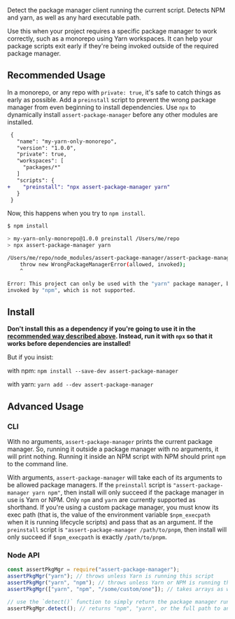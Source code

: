 Detect the package manager client running the current script.
Detects NPM and yarn, as well as any hard executable path.

Use this when your project requires a specific package manager to work
correctly, such as a monorepo using Yarn workspaces.
It can help your package scripts exit early if they're being invoked outside of
the required package manager.

## Recommended Usage

In a monorepo, or any repo with `private: true`, it's safe to catch things as
early as possible.
Add a `preinstall` script to prevent the wrong package manager from even
beginning to install dependencies.
Use `npx` to dynamically install `assert-package-manager` before any other
modules are installed.

```diff
 {
   "name": "my-yarn-only-monorepo",
   "version": "1.0.0",
   "private": true,
   "workspaces": [
     "packages/*"
   ]
   "scripts": {
+    "preinstall": "npx assert-package-manager yarn"
   }
 }
```

Now, this happens when you try to `npm install`.

```sh
$ npm install

> my-yarn-only-monorepo@1.0.0 preinstall /Users/me/repo
> npx assert-package-manager yarn

/Users/me/repo/node_modules/assert-package-manager/assert-package-manager.js:54
    throw new WrongPackageManagerError(allowed, invoked);
    ^

Error: This project can only be used with the "yarn" package manager, but it was
invoked by "npm", which is not supported.
```

## Install

**Don't install this as a dependency if you're going to use it in the
[recommended way described above](#Recommended_usage).
Instead, run it with `npx` so that it works before dependencies are installed!**

But if you insist:

with npm: `npm install --save-dev assert-package-manager`

with yarn: `yarn add --dev assert-package-manager`

## Advanced Usage

### CLI

With no arguments, `assert-package-manager` prints the current package manager.
So, running it outside a package manager with no arguments, it will print
nothing.
Running it inside an NPM script with NPM should print `npm` to the command line.

With arguments, `assert-package-manager` will take each of its arguments to be
allowed package managers.
If the `preinstall` script is `"assert-package-manager yarn npm"`, then install
will only succeed if the package manager in use is Yarn or NPM.
Only `npm` and `yarn` are currently supported as shorthand.
If you're using a custom package manager, you must know its exec path (that is,
the value of the environment variable `$npm_execpath` when it is running
lifecycle scripts) and pass that as an argument.
If the `preinstall` script is `"assert-package-manager /path/to/pnpm`, then
install will only succeed if `$npm_execpath` is exactly `/path/to/pnpm`.

### Node API

```js
const assertPkgMgr = require("assert-package-manager");
assertPkgMgr("yarn"); // throws unless Yarn is running this script
assertPkgMgr("yarn", "npm"); // throws unless Yarn or NPM is running this script
assertPkgMgr(["yarn", "npm", "/some/custom/one"]); // takes arrays as well

// use the `detect()` function to simply return the package manager running
assertPkgMgr.detect(); // returns "npm", "yarn", or the full path to any other
```
